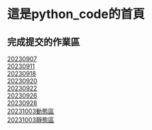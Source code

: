 # 這是python_code的首頁

## 完成提交的作業區

[20230907](https://github.com/Kimi-Hsueh/20230907-homework)<br>
[20230911](./20230911/)<br>
[20230918](https://github.com/Kimi-Hsueh/python_code/blob/main/20230918/20230918_work.ipynb)<br>
[20230920](https://github.com/Kimi-Hsueh/python_code/blob/main/20230920/20230920_work.ipynb)<br>
[20230922](https://github.com/Kimi-Hsueh/loop_python/blob/master/homework-20230922.ipynb)<br>
[20230926](https://github.com/Kimi-Hsueh/python_code/blob/main/20230926/%E5%8D%81%E5%85%AB%E8%B1%86%E9%81%8A%E6%88%B2.ipynb)<br>
[20230928](https://github.com/Kimi-Hsueh/python_code/blob/main/20230928-object/fordice.py)<br>
[20231003動態區](https://flask-web-rasw.onrender.com/)<br>
[20231003靜態區](https://kimi-static.onrender.com/)
